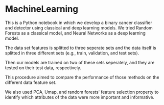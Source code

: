 # MachineLearning
This is a Python notebook in which we develop a binary cancer classifier and detector using classical and deep learning models. We tried Random Forests as a classical model, and Neural Networks as a deep learning model.

The data set features is splitted to three seperate sets and the data itself is splitted in three different sets (e.g., train, validation, and test sets). 

Then our models are trained on two of these sets seperately, and they are tested on their test data, respectively.

This procedure aimed to compare the performance of those methods on the different data feature set.

We also used PCA, Umap, and random forests' feature selection property to identify which attributes of the data were more important and informative.

